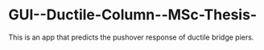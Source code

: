 # GUI--Ductile-Column--MSc-Thesis-
This is an app that predicts the pushover response of ductile bridge piers. 
